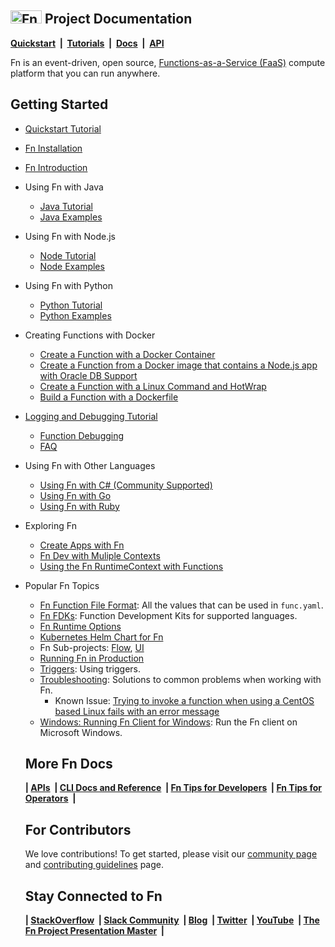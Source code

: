 ## <img src="https://fnproject.io/images/fn-300x125.png" alt="Fn Project Logo" height="21" width="50"> Project Documentation

**[Quickstart](https://github.com/fnproject/fn#quickstart)&nbsp; | &nbsp;[Tutorials](https://fnproject.io/tutorials)&nbsp; |  &nbsp;[Docs](https://github.com/fnproject/docs)&nbsp; | &nbsp;[API](http://petstore.swagger.io/?url=https://raw.githubusercontent.com/fnproject/fn/master/docs/swagger_v2.yml)**

Fn is an event-driven, open source, [Functions-as-a-Service (FaaS)](https://github.com/fnproject/docs/blob/master/fn/general/introduction.md) compute platform that you can run anywhere.

## Getting Started
* [Quickstart Tutorial](https://github.com/fnproject/fn#quickstart)
* [Fn Installation](https://fnproject.io/tutorials/install/)
* [Fn Introduction](fn/general/introduction.md)
* Using Fn with Java
    * [Java Tutorial](https://fnproject.io/tutorials/JavaFDKIntroduction/)
    * [Java Examples](fdks/fdk-java)
* Using Fn with Node.js
    * [Node Tutorial](https://fnproject.io/tutorials/node/intro/)
    * [Node Examples](fdks/fdk-node)
* Using Fn with Python
    * [Python Tutorial](https://fnproject.io/tutorials/python/intro/)
    * [Python Examples](fdks/fdk-python)
* Creating Functions with Docker
    * [Create a Function with a Docker Container](https://fnproject.io/tutorials/ContainerAsFunction/)
    * [Create a Function from a Docker image that contains a Node.js app with Oracle DB Support](https://fnproject.io/tutorials/node/custom-db/)
    * [Create a Function with a Linux Command and HotWrap](https://fnproject.io/tutorials/docker/CustomLinuxContainer/)
    * [Build a Function with a Dockerfile](fn/develop/build-function-dockerfile.md)
* [Logging and Debugging Tutorial](https://fnproject.io/tutorials/Troubleshooting/)
    * [Function Debugging](fn/troubleshoot/debug-loglevel.md)
    * [FAQ](fn/general/faq.md)
* Using Fn with Other Languages
    * [Using Fn with C# (Community Supported)](https://fnproject.io/tutorials/csharp/intro/)
    * [Using Fn with Go](https://fnproject.io/tutorials/Introduction/)
    * [Using Fn with Ruby](https://fnproject.io/tutorials/ruby/intro/)
* Exploring Fn
    * [Create Apps with Fn](https://fnproject.io/tutorials/Apps/)
    * [Fn Dev with Muliple Contexts](https://fnproject.io/tutorials/basics/UsingContexts/)
    * [Using the Fn RuntimeContext with Functions](https://fnproject.io/tutorials/basics/UsingRuntimeContext/)
* Popular Fn Topics
    * [Fn Function File Format](fn/develop/func-file.md): All the values that can be used in `func.yaml`.
    * [Fn FDKs](fn/develop/fdks.md): Function Development Kits for supported languages.
    * [Fn Runtime Options](fn/operate/options.md)
    * [Kubernetes Helm Chart for Fn](https://github.com/fnproject/fn-helm/)
    * Fn Sub-projects: [Flow](https://github.com/fnproject/flow), [UI](https://github.com/fnproject/ui)
    * [Running Fn in Production](fn/operate/production.md)
    * [Triggers](fn/develop/triggers.md): Using triggers.
    * [Troubleshooting](fn/troubleshoot/README.md): Solutions to common problems when working with Fn.
        * Known Issue: [Trying to invoke a function when using a CentOS based Linux fails with an error message](fn/troubleshoot/known-issues/2019-08-fn-invoke-fails.md)
    * [Windows: Running Fn Client for Windows](fn/develop/running-fn-client-windows.md): Run the Fn client on Microsoft Windows.


    ## More Fn Docs
    **| [APIs](https://github.com/fnproject/docs/blob/master/fn/develop/README.md#advanced)&nbsp; | 
    [CLI Docs and Reference](https://github.com/fnproject/docs/tree/master/cli)&nbsp; | 
    [Fn Tips for Developers](https://github.com/fnproject/docs/tree/master/fn/develop)&nbsp; | 
    [Fn Tips for Operators](https://github.com/fnproject/docs/blob/master/fn/operate)&nbsp; |**


    ## For Contributors
    We love contributions! To get started, please visit our [community page](community/README.md) and [contributing guidelines](community/CONTRIBUTING.md) page.


    ## Stay Connected to Fn
    **| [StackOverflow](https://stackoverflow.com/questions/tagged/fn)&nbsp; | [Slack Community](http://slack.fnproject.io)&nbsp; | 
    [Blog](https://medium.com/fnproject)&nbsp; | 
    [Twitter](https://twitter.com/fnproject)&nbsp; |
    [YouTube](https://www.youtube.com/channel/UCo3fJqEGRx9PW_ODXk3b1nw)&nbsp; |
    [The Fn Project Presentation Master](http://deck.fnproject.io)&nbsp; |** 
